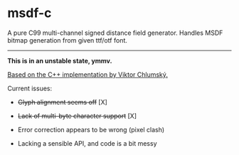 # msdf-c
A pure C99 multi-channel signed distance field generator.  Handles MSDF bitmap
generation from given ttf/otf font.

---

**This is in an unstable state, ymmv.**

[Based on the C++ implementation by Viktor Chlumský.](https://github.com/Chlumsky/msdfgen)

Current issues:

* ~~Glyph alignment seems off~~ [X]

* ~~Lack of multi-byte character support~~ [X]

* Error correction appears to be wrong (pixel clash)

* Lacking a sensible API, and code is a bit messy